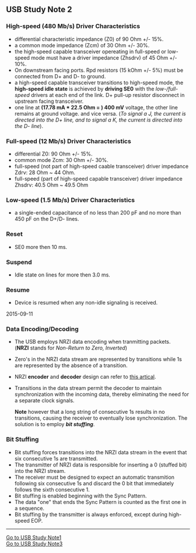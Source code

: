 ## USB Study Note 2 ##

### High-speed (480 Mb/s) Driver Characteristics ###

* differential characteristic impedance (Z0) of 90 Ohm +/- 15%.
* a common mode impedance (Zcm) of 30 Ohm +/- 30%.
* the high-speed capable transceiver opereating in full-speed or low-speed mode must have a driver impedance (Zhsdrv) of 45 Ohm +/- 10%.
* On downstream facing ports. Rpd resistors (15 kOhm +/- 5%) must be connected from D+ and D- to ground.
* a high-speed capable transceiver transitions to high-speed mode, the **high-speed idle state** is achieved by **driving SE0** with the _low-/full-speed_ drivers at each end of the link. D+ pull-up resistor disconnect in upstream facing transceiver.
* one line at **(17.78 mA * 22.5 Ohm = ) 400 mV** voltage, the other line remains at ground voltage. and vice versa. (_To signal a J, the current is directed into the D+ line, and to signal a K, the current is directed into the D- line_).


### Full-speed (12 Mb/s) Driver Characteristics ###

* differential Z0: 90 Ohm +/- 15%.
* common mode Zcm: 30 Ohm +/- 30%.
* full-speed (not part of high-speed caable transceiver) driver impedance Zdrv: 28 Ohm ~ 44 Ohm.
* full-speed (part of high-speed capable transceiver) driver impedance Zhsdrv: 40.5 Ohm ~ 49.5 Ohm


### Low-speed (1.5 Mb/s) Driver Characteristics ###

* a single-ended capacitance of no less than 200 pF and no more than 450 pF on the D+/D- lines.


### Reset ###

* SE0 more then 10 ms.

### Suspend ###

* Idle state on lines for more then 3.0 ms.

### Resume ###

* Device is resumed when any non-idle signaling is received.


2015-09-11

### Data Encoding/Decoding

* The USB employs NRZI data encoding when tranmitting packets.    
(**NRZI** stands for _Non-Return to Zero, Inverted_)    

* Zero's in the NRZI data stream are represented by transitions while 1s are represented by the absence of a transition.

* NRZI **encoder** and **decoder** design can refer to [this artical](http://www.oguchi-rd.com/technology/nrzi.pdf).

* Transitions in the data stream permit the decoder to maintain synchronization with the incoming data, thereby eliminating 
the need for a separate clock signals.

	**Note** however that a long string of consecutive 1s results in no transitions, causing the receiver to eventually lose synchronization. The solution is to employ **_bit stuffing_**.


### Bit Stuffing

* Bit stuffing forces transitions into the NRZI data stream in the event that six consecutive 1s are transmitted.    
* The transmitter of NRZI data is responsible for inserting a 0 (stuffed bit) into the NRZI stream.   
* The receiver must be designed to expect an automatic transmition following six consecutive 1s and discard the 0 bit that immediately follows the sixth consecutive 1.
* Bit stuffing is enabled beginning with the Sync Pattern.
* The data "one" that ends the Sync Pattern is counted as the first one in a sequence.
* Bit stuffing by the transmitter is always enforced, except during high-speed EOP.

-----

[Go to USB Study Note1](https://github.com/rdryan/Notebook/blob/master/USB%20Study%20Note1.md)   
[Go to USB Study Note3](https://github.com/rdryan/Notebook/blob/master/USB%20Study%20Note3.md)   







 
